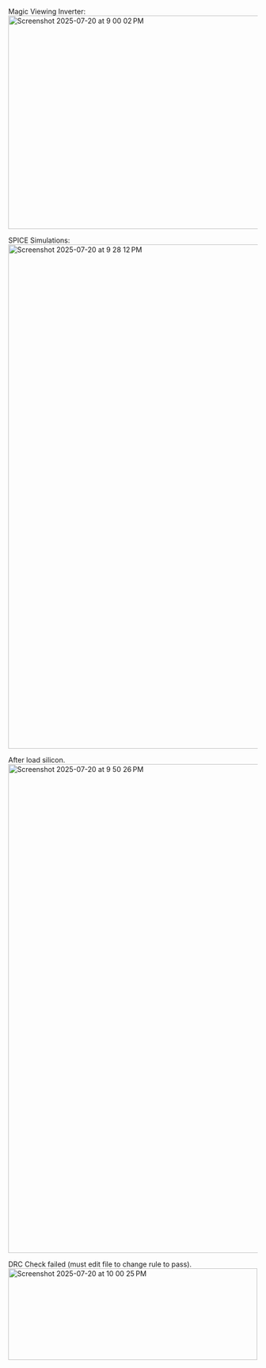 Magic Viewing Inverter:
<img width="641" height="431" alt="Screenshot 2025-07-20 at 9 00 02 PM" src="https://github.com/user-attachments/assets/4ef4bf87-cff2-4908-85bc-17c8018a356b" />




SPICE Simulations:
<img width="998" height="1018" alt="Screenshot 2025-07-20 at 9 28 12 PM" src="https://github.com/user-attachments/assets/ca48f2d4-1458-40c9-89dc-974d8749e99d" />

After load silicon.
<img width="1008" height="987" alt="Screenshot 2025-07-20 at 9 50 26 PM" src="https://github.com/user-attachments/assets/f64d42de-f570-4318-971d-956b2d514dbe" />

DRC Check failed (must edit file to change rule to pass).
<img width="503" height="185" alt="Screenshot 2025-07-20 at 10 00 25 PM" src="https://github.com/user-attachments/assets/dfff2df1-6aea-42d1-b952-d172f1f8a28f" />
